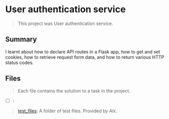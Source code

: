 # User authentication service

> This project was User authentication service.

## Summary

I learnt about how to declare API routes in a Flask app, how to get and set cookies, how to retrieve request form data, and how to return various HTTP status codes.

## Files

> Each file contains the solution to a task in the project.

- [ ] []():

> [test_files](): A folder of test files. Provided by Alx.
